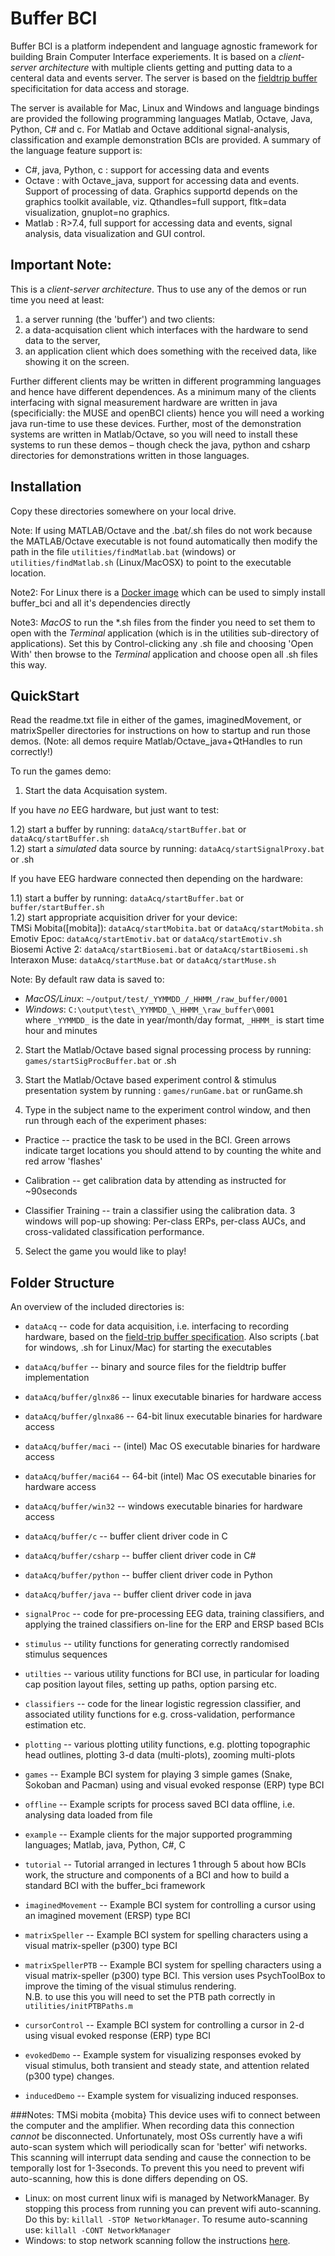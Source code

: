 # Buffer BCI

Buffer BCI is a platform independent and language agnostic framework
for building Brain Computer Interface experiements.  It is based on a
*client-server architecture* with multiple clients getting and putting
data to a centeral data and events server.  The server is based on the
[fieldtrip buffer](http://fieldtrip.fcdonders.nl/development/realtime)
specificitation for data access and storage. 

The server is available for Mac, Linux and Windows and language
bindings are provided the following programming languages Matlab,
Octave, Java, Python, C\# and c.  For Matlab and Octave additional
signal-analysis, classification and example demonstration BCIs are
provided.  A summary of the language feature support is:
* C#, java, Python, c : support for accessing data and events
* Octave : with Octave_java, support for accessing data and events. Support of processing of data.  Graphics supportd depends on the graphics toolkit available, viz. Qthandles=full support, fltk=data visualization, gnuplot=no graphics.
* Matlab : R>7.4, full support for accessing data and events, signal analysis, data visualization and GUI control.

## Important Note:

This is a *client-server architecture*.  Thus to use any of the demos or run time you need at least:
1) a server running (the 'buffer') and two clients: 
2) a data-acquisation client which interfaces with the hardware to send data to the server, 
3) an application client which does something with the received data, like showing it on the screen.

Further different clients may be written in different programming languages and hence have different dependences.  As a minimum many of the clients interfacing with signal measurement hardware are written in java (specificially: the MUSE and openBCI clients) hence you will need a working java run-time to use these devices.  Further, most of the demonstration systems are written in Matlab/Octave, so you will need to install these systems to run these demos – though check the java, python and csharp directories for demonstrations written in those languages.

## Installation

Copy these directories somewhere on your local drive.

Note: If using MATLAB/Octave and the .bat/.sh files do not work because the MATLAB/Octave executable is not found automatically then modify the path in the file `utilities/findMatlab.bat` (windows) or `utilities/findMatlab.sh` (Linux/MacOSX) to point to the executable location.

Note2: For Linux there is a [Docker image]( https://github.com/dokterbob/docker-bci) which can be used to simply install buffer_bci and all it's dependencies directly 

Note3: *MacOS* to run the *.sh files from the finder you need to set them to open with the *Terminal* application (which is in the utilities sub-directory of applications).  Set this by Control-clicking any .sh file and choosing 'Open With' then browse to the *Terminal* application and choose open all .sh files this way.

## QuickStart

Read the readme.txt file in either of the games, imaginedMovement, or
matrixSpeller directories for instructions on how to startup and run
those demos.  (Note: all demos require Matlab/Octave_java+QtHandles to
run correctly!)

To run the games demo:

1. Start the data Acquisation system.

 If you have *no* EEG hardware, but just want to test:

  1.2) start a buffer by running: `dataAcq/startBuffer.bat` or `dataAcq/startBuffer.sh`  
  1.2) start a *simulated* data source by running: `dataAcq/startSignalProxy.bat` or .sh

 If you have EEG hardware connected then depending on the hardware:

  1.1) start a buffer by running: `dataAcq/startBuffer.bat` or `buffer/startBuffer.sh`  
  1.2) start appropriate acquisition driver for your device:  
  		 TMSi Mobita([mobita]):       `dataAcq/startMobita.bat`  or  `dataAcq/startMobita.sh`  
       Emotiv Epoc:        `dataAcq/startEmotiv.bat`  or  `dataAcq/startEmotiv.sh`  
       Biosemi Active 2:   `dataAcq/startBiosemi.bat` or  `dataAcq/startBiosemi.sh`  
		 Interaxon Muse:     `dataAcq/startMuse.bat`    or  `dataAcq/startMuse.sh`  

Note: By default raw data is saved to:  
*  *MacOS/Linux*: `~/output/test/_YYMMDD_/_HHMM_/raw_buffer/0001`  
*  *Windows*: `C:\output\test\_YYMMDD_\_HHMM_\raw_buffer\0001`  
   where `_YYMMDD_` is the date in year/month/day format, `_HHMM_` is start time hour and minutes

2. Start the Matlab/Octave based signal processing process by running: `games/startSigProcBuffer.bat` or .sh

3. Start the Matlab/Octave based experiment control & stimulus presentation system by running : `games/runGame.bat` or runGame.sh

4. Type in the subject name to the experiment control window, and then run through each of the experiment phases: 

  * Practice -- practice the task to be used in the BCI.  Green arrows indicate target locations you should attend to by counting the white and red arrow 'flashes'

  * Calibration -- get calibration data by attending as instructed for ~90seconds

  * Classifier Training -- train a classifier using the calibration data.  3 windows will pop-up showing: Per-class ERPs, per-class AUCs, and cross-validated classification performance.

5. Select the game you would like to play!

## Folder Structure

An overview of the included directories is:
*  `dataAcq` -- code for data acquisition, i.e. interfacing to recording hardware, based on the [field-trip buffer specification](http://fieldtrip.fcdonders.nl/development/realtime).
				 Also scripts (.bat for windows, .sh for Linux/Mac) for starting the executables
*  `dataAcq/buffer` -- binary and source files for the fieldtrip buffer implementation
*  `dataAcq/buffer/glnx86` -- linux executable binaries for hardware access
*  `dataAcq/buffer/glnxa86` -- 64-bit linux executable binaries for hardware access
*  `dataAcq/buffer/maci`   -- (intel) Mac OS executable binaries for hardware access
*  `dataAcq/buffer/maci64` -- 64-bit (intel) Mac OS executable binaries for hardware access
*  `dataAcq/buffer/win32`  -- windows executable binaries for hardware access
*  `dataAcq/buffer/c`      -- buffer client driver code in C
*  `dataAcq/buffer/csharp` -- buffer client driver code in C#
*  `dataAcq/buffer/python` -- buffer client driver code in Python
*  `dataAcq/buffer/java`   -- buffer client driver code in java

*  `signalProc` -- code for pre-processing EEG data, training classifiers, and applying the trained classifiers on-line for the ERP and ERSP based BCIs

*  `stimulus` -- utility functions for generating correctly randomised stimulus sequences

*  `utilties` -- various utility functions for BCI use, in particular for loading cap position layout files, setting up paths, option parsing etc.

*  `classifiers` -- code for the linear logistic regression classifier, and associated utility functions for e.g. cross-validation, performance estimation etc.

*  `plotting` -- various plotting utility functions, e.g. plotting topographic head outlines, plotting 3-d data (multi-plots), zooming multi-plots
  
*  `games` -- Example BCI system for playing 3 simple games (Snake, Sokoban and Pacman) using and visual evoked response (ERP) type BCI

*  `offline` -- Example scripts for process saved BCI data offline, i.e. analysing data loaded from file

*  `example` -- Example clients for the major supported programming languages; Matlab, java, Python, C#, C

*  `tutorial` -- Tutorial arranged in lectures 1 through 5 about how BCIs work, 
              the structure and components of a BCI and how to build a standard BCI with the buffer_bci framework
				 
*  `imaginedMovement` -- Example BCI system for controlling a cursor using an imagined movement (ERSP) type BCI

*  `matrixSpeller` -- Example BCI system for spelling characters using a visual matrix-speller (p300) type BCI

*  `matrixSpellerPTB` -- Example BCI system for spelling characters using a visual matrix-speller (p300) type BCI.  This version uses PsychToolBox to improve the timing of the visual stimulus rendering.  
    N.B. to use this you will need to set the PTB path correctly in `utilities/initPTBPaths.m`

*  `cursorControl` -- Example BCI system for controlling a cursor in 2-d using
                             visual evoked response (ERP) type BCI

*  `evokedDemo` -- Example system for visualizing responses evoked by visual
                            stimulus, both transient and steady state, and
                            attention related (p300 type) changes.

*  `inducedDemo` -- Example system for visualizing induced responses.

###Notes: TMSi mobita {mobita}
This device uses wifi to connect between the computer and the amplifier.  When recording data this connection *cannot* be disconnected.  Unfortunately, most OSs currently have a wifi auto-scan system which will periodically scan for 'better' wifi networks.  This scanning will interrupt data sending and cause the connection to be temporally lost for 1-3seconds.   To prevent this you need to prevent wifi auto-scanning, how this is done differs depending on OS.
* Linux: on most current linux wifi is managed by NetworkManager.  By stopping this process from running you can prevent wifi auto-scanning.  Do this by: `killall -STOP NetworkManager`.  To resume auto-scanning use: `killall -CONT NetworkManager`
* Windows: to stop network scanning follow the instructions [here](http://answers.microsoft.com/en-us/windows/forum/windows_7-networking/how-to-disable-automatic-scanning-for-wifi/4c8253ec-40c6-42c8-a9f7-00d78fce966c).
